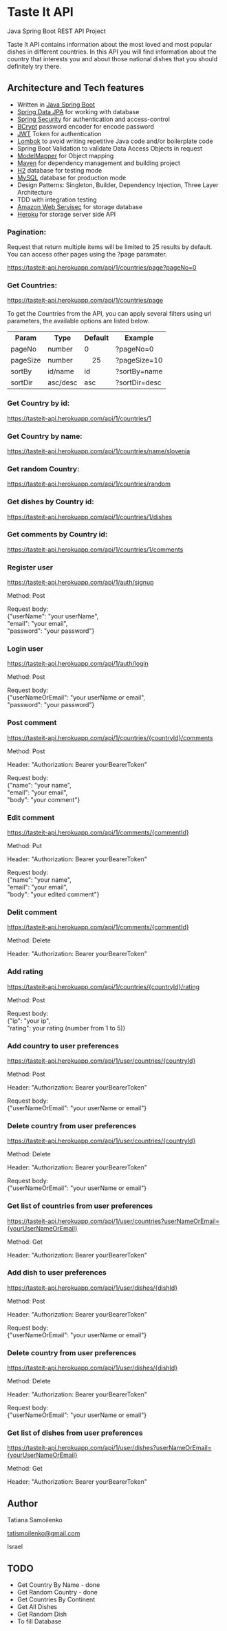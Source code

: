 # Taste It API
Java Spring Boot REST API Project

Taste It API contains information about the most loved and most popular dishes in different countries. In this API you will find information about the country that interests you and about those national dishes that you should definitely try there.

## Architecture and Tech features
<ul>
  <li>Written in <a href="https://spring.io/projects/spring-boot">Java Spring Boot</a></li>
  <li><a href="https://spring.io/projects/spring-data-jpa">Spring Data JPA</a> for working with database</li>
  <li><a href="https://spring.io/projects/spring-security">Spring Security</a> for authentication and access-control</li>
  <li><a href="https://en.wikipedia.org/wiki/Bcrypt">BCrypt</a> password encoder for encode password</li>
  <li><a href="https://jwt.io/">JWT</a> Token for authentication</li>
  <li><a href="https://projectlombok.org/">Lombok</a> to avoid writing repetitive Java code and/or boilerplate code</li>
  <li>Spring Boot Validation to validate Data Access Objects in request</li>
  <li><a href="http://modelmapper.org/">ModelMapper</a> for Object mapping</li>
  <li><a href="https://maven.apache.org/">Maven</a> for dependency management and building project</li>
  <li><a href="https://www.h2database.com/">H2</a> database for testing mode</li>
  <li><a href="https://www.mysql.com/">MySQL</a> database for production mode</li>
  <li>Design Patterns: Singleton, Builder, Dependency Injection, Three Layer Architecture</li>
  <li>TDD with integration testing</li>
  <li><a href="https://aws.amazon.com">Amazon Web Servisec</a> for storage database</li>
  <li><a href="https://www.heroku.com">Heroku</a> for storage server side API</li>
</ul>

### Pagination: 

Request that return multiple items will be limited to 25 results by default. You can access other pages using the ?page paramater.

https://tasteit-api.herokuapp.com/api/1/countries/page?pageNo=0

### Get Countries:

https://tasteit-api.herokuapp.com/api/1/countries/page

To get the Countries from the API, you can apply several filters using url parameters, the available options are listed below.

<table>
  <tr>
    <th>Param</th>
    <th>Type</th>
    <th>Default</th>
    <th>Example</th>
  </tr>
  <tr>
    <td>pageNo</td>
    <td>number</td>
    <td>0</td>
    <td>?pageNo=0</td>
  </tr>
  <tr>
    <td>pageSize</td>
    <td>number</td>
    <td style="text-align:center">25</td>
    <td>?pageSize=10</td>
  </tr>
  <tr>
    <td>sortBy</td>
    <td>id/name</td>
    <td>id</td>
    <td>?sortBy=name</td>
  </tr>
  <tr>
    <td>sortDir</td>
    <td>asc/desc</td>
    <td>asc</td>
    <td>?sortDir=desc</td>
  </tr>
</table>

### Get Country by id:

https://tasteit-api.herokuapp.com/api/1/countries/1

### Get Country by name:

https://tasteit-api.herokuapp.com/api/1/countries/name/slovenia

### Get random Country:

https://tasteit-api.herokuapp.com/api/1/countries/random

### Get dishes by Country id:

https://tasteit-api.herokuapp.com/api/1/countries/1/dishes

### Get comments by Country id:

https://tasteit-api.herokuapp.com/api/1/countries/1/comments

### Register user

https://tasteit-api.herokuapp.com/api/1/auth/signup

Method: Post

Request body:<br/>
{"userName": "your userName",<br/>
    "email": "your email",<br/>
    "password": "your password"}

### Login user

https://tasteit-api.herokuapp.com/api/1/auth/login

Method: Post

Request body:<br/>
{"userNameOrEmail": "your userName or email",<br/>
"password": "your password"}

### Post comment

https://tasteit-api.herokuapp.com/api/1/countries/{countryId}/comments

Method: Post

Header: "Authorization: Bearer yourBearerToken"

Request body:<br/>
{"name": "your name",<br/>
"email": "your email",<br/>
"body": "your comment"}

### Edit comment

https://tasteit-api.herokuapp.com/api/1/comments/{commentId}

Method: Put

Header: "Authorization: Bearer yourBearerToken"

Request body:<br/>
{"name": "your name",<br/>
"email": "your email",<br/>
"body": "your edited comment"}

### Delit comment

https://tasteit-api.herokuapp.com/api/1/comments/{commentId}

Method: Delete

Header: "Authorization: Bearer yourBearerToken"

### Add rating

https://tasteit-api.herokuapp.com/api/1/countries/{countryId}/rating

Method: Post

Request body:<br/>
{"ip": "your ip",<br/>
"rating": your rating (number from 1 to 5)}

### Add country to user preferences

https://tasteit-api.herokuapp.com/api/1/user/countries/{countryId}

Method: Post

Header: "Authorization: Bearer yourBearerToken"

Request body:<br/>
{"userNameOrEmail": "your userName or email"}

### Delete country from user preferences

https://tasteit-api.herokuapp.com/api/1/user/countries/{countryId}

Method: Delete

Header: "Authorization: Bearer yourBearerToken"

Request body:<br/>
{"userNameOrEmail": "your userName or email"}

### Get list of countries from user preferences

https://tasteit-api.herokuapp.com/api/1/user/countries?userNameOrEmail={yourUserNameOrEmail}

Method: Get

Header: "Authorization: Bearer yourBearerToken"

### Add dish to user preferences

https://tasteit-api.herokuapp.com/api/1/user/dishes/{dishId}

Method: Post

Header: "Authorization: Bearer yourBearerToken"

Request body:<br/>
{"userNameOrEmail": "your userName or email"}

### Delete country from user preferences

https://tasteit-api.herokuapp.com/api/1/user/dishes/{dishId}

Method: Delete

Header: "Authorization: Bearer yourBearerToken"

Request body:<br/>
{"userNameOrEmail": "your userName or email"}

### Get list of dishes from user preferences

https://tasteit-api.herokuapp.com/api/1/user/dishes?userNameOrEmail={yourUserNameOrEmail}

Method: Get

Header: "Authorization: Bearer yourBearerToken"

## Author

Tatiana Samoilenko

tatismoilenko@gmail.com

Israel

## TODO
<ul>
  <li>Get Country By Name - done</li>
  <li>Get Random Country - done</li>
  <li>Get Countries By Сontinent</li>
  <li>Get All Dishes</li>
  <li>Get Random Dish</li>
  <li>To fill Database</li>
</ul>

